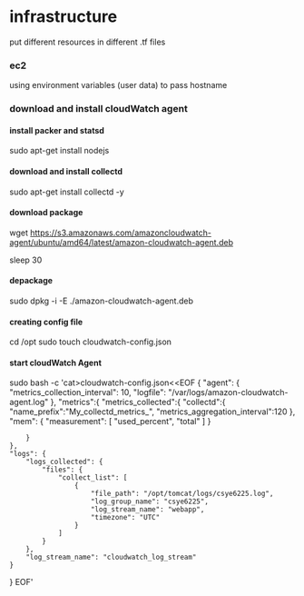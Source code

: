 # infrastructure

put different resources in different .tf files
### ec2
using environment variables (user data) to pass hostname

### download and install cloudWatch agent

#### install packer and statsd
sudo apt-get install nodejs

#### download and install collectd
sudo apt-get install collectd -y

#### download package
wget https://s3.amazonaws.com/amazoncloudwatch-agent/ubuntu/amd64/latest/amazon-cloudwatch-agent.deb

sleep 30
#### depackage
sudo dpkg -i -E ./amazon-cloudwatch-agent.deb
#### creating config file
cd /opt
sudo touch cloudwatch-config.json

#### start cloudWatch Agent

sudo bash -c 'cat>cloudwatch-config.json<<EOF
{
    "agent": {
        "metrics_collection_interval": 10,
        "logfile": "/var/logs/amazon-cloudwatch-agent.log"
    },
    "metrics":{
        "metrics_collected":{
            "collectd":{
            "name_prefix":"My_collectd_metrics_",
            "metrics_aggregation_interval":120
            },
            "mem": {
                "measurement": [
                    "used_percent",
                    "total"
                ]
            }

        }
    },
    "logs": {
        "logs_collected": {
            "files": {
                "collect_list": [
                    {
                        "file_path": "/opt/tomcat/logs/csye6225.log",
                        "log_group_name": "csye6225",
                        "log_stream_name": "webapp",
                        "timezone": "UTC"
                    }
                ]
            }
        },
        "log_stream_name": "cloudwatch_log_stream"
    }
}
EOF'